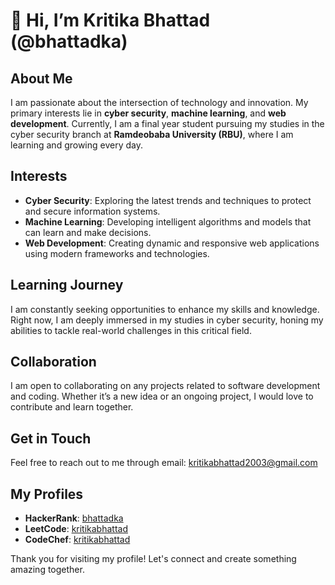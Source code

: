 # 👋 Hi, I’m Kritika Bhattad (@bhattadka)

## About Me
I am passionate about the intersection of technology and innovation. My primary interests lie in **cyber security**, **machine learning**, and **web development**. Currently, I am a final year student pursuing my studies in the cyber security branch at **Ramdeobaba University (RBU)**, where I am learning and growing every day.

## Interests
- **Cyber Security**: Exploring the latest trends and techniques to protect and secure information systems.
- **Machine Learning**: Developing intelligent algorithms and models that can learn and make decisions.
- **Web Development**: Creating dynamic and responsive web applications using modern frameworks and technologies.

## Learning Journey
I am constantly seeking opportunities to enhance my skills and knowledge. Right now, I am deeply immersed in my studies in cyber security, honing my abilities to tackle real-world challenges in this critical field.

## Collaboration
I am open to collaborating on any projects related to software development and coding. Whether it’s a new idea or an ongoing project, I would love to contribute and learn together.

## Get in Touch
Feel free to reach out to me through email: kritikabhattad2003@gmail.com

## My Profiles
- **HackerRank**: [bhattadka](https://www.hackerrank.com/profile/bhattadka)
- **LeetCode**: [kritikabhattad](https://leetcode.com/kritikabhattad/)
- **CodeChef**: [kritikabhattad](https://www.codechef.com/users/kritikabhattad)

Thank you for visiting my profile! Let's connect and create something amazing together.
